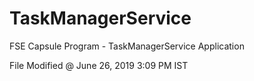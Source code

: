 # TaskManagerService
FSE Capsule Program - TaskManagerService Application

File Modified @ June 26, 2019 3:09 PM IST
